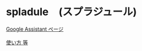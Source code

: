 # spladule　(スプラジュール)

<a href="https://assistant.google.com/services/a/uid/000000e2f7c74560?hl=ja" target="_blank">Google Assistant ページ</a>
<br /><br />
<a href="http://opheliaynyn.hatenablog.com/entry/2018/08/08/005120" target="_blank">使い方 等</a>
<br />
